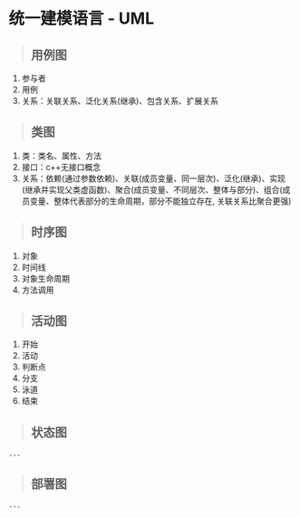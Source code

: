 # 统一建模语言 - UML

>## 用例图
1. 参与者
2. 用例
3. 关系：关联关系、泛化关系(继承)、包含关系、扩展关系  

>## 类图
1. 类：类名、属性、方法
2. 接口：c++无接口概念
3. 关系：依赖(通过参数依赖)、关联(成员变量、同一层次)、泛化(继承)、实现(继承并实现父类虚函数)、聚合(成员变量、不同层次、整体与部分)、组合(成员变量、整体代表部分的生命周期，部分不能独立存在, 关联关系比聚合更强)

>## 时序图
1. 对象
2. 时间线
3. 对象生命周期
4. 方法调用

>## 活动图
1. 开始 
2. 活动
3. 判断点
4. 分支
5. 泳道
6. 结束

>## 状态图
    ...

>## 部署图
    ...
